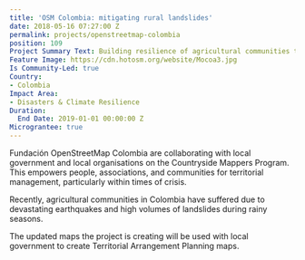 ```yaml
---
title: 'OSM Colombia: mitigating rural landslides'
date: 2018-05-16 07:27:00 Z
permalink: projects/openstreetmap-colombia
position: 109
Project Summary Text: Building resilience of agricultural communities to disasters
Feature Image: https://cdn.hotosm.org/website/Mocoa3.jpg
Is Community-Led: true
Country:
- Colombia
Impact Area:
- Disasters & Climate Resilience
Duration:
  End Date: 2019-01-01 00:00:00 Z
Micrograntee: true
---
```


Fundación OpenStreetMap Colombia are collaborating with local government and local organisations on the Countryside Mappers Program. This empowers people, associations, and communities for territorial management, particularly within times of crisis.

Recently, agricultural communities in Colombia have suffered due to devastating earthquakes and high volumes of landslides during rainy seasons.

The updated maps the project is creating will be used with local government to create Territorial Arrangement Planning maps.